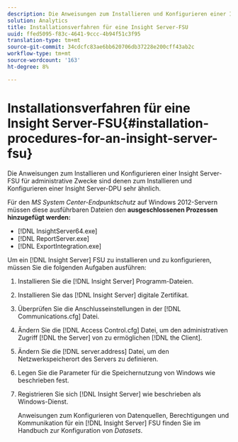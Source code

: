 ```yaml
---
description: Die Anweisungen zum Installieren und Konfigurieren einer Insight Server-FSU für administrative Zwecke sind denen zum Installieren und Konfigurieren einer Insight Server-DPU sehr ähnlich.
solution: Analytics
title: Installationsverfahren für eine Insight Server-FSU
uuid: ffed5095-f83c-4641-9ccc-4b94f51c3f95
translation-type: tm+mt
source-git-commit: 34cdcfc83ae6bb620706db37228e200cff43ab2c
workflow-type: tm+mt
source-wordcount: '163'
ht-degree: 8%

---
```



# Installationsverfahren für eine Insight Server-FSU{#installation-procedures-for-an-insight-server-fsu}

Die Anweisungen zum Installieren und Konfigurieren einer Insight Server-FSU für administrative Zwecke sind denen zum Installieren und Konfigurieren einer Insight Server-DPU sehr ähnlich.

Für den *MS System Center-Endpunktschutz* auf Windows 2012-Servern müssen diese ausführbaren Dateien den **ausgeschlossenen Prozessen hinzugefügt werden:**

* [!DNL InsightServer64.exe]
* [!DNL ReportServer.exe]
* [!DNL ExportIntegration.exe]

Um ein [!DNL Insight Server] FSU zu installieren und zu konfigurieren, müssen Sie die folgenden Aufgaben ausführen:

1. Installieren Sie die [!DNL Insight Server] Programm-Dateien.
1. Installieren Sie das [!DNL Insight Server] digitale Zertifikat.
1. Überprüfen Sie die Anschlusseinstellungen in der [!DNL Communications.cfg] Datei.
1. Ändern Sie die [!DNL Access Control.cfg] Datei, um den administrativen Zugriff [!DNL the Server] von zu ermöglichen [!DNL the Client].
1. Ändern Sie die [!DNL server.address] Datei, um den Netzwerkspeicherort des Servers zu definieren.
1. Legen Sie die Parameter für die Speichernutzung von Windows wie beschrieben fest.
1. Registrieren Sie sich [!DNL Insight Server] wie beschrieben als Windows-Dienst.

   Anweisungen zum Konfigurieren von Datenquellen, Berechtigungen und Kommunikation für ein [!DNL Insight Server] FSU finden Sie im Handbuch zur Konfiguration von *Datasets*.

